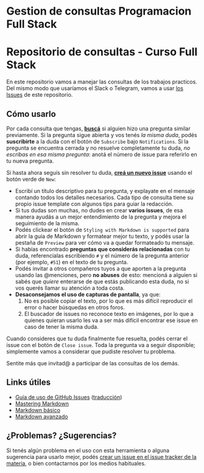 # Gestion de consultas Programacion Full Stack
# Repositorio de consultas - Curso Full Stack 

En este repositorio vamos a manejar las consultas de los trabajos practicos. Del mismo modo que usaríamos el Slack o Telegram, vamos a usar [los Issues](https://github.com/FacundoRauber/fullstack2022/issues) de este repositorio.

## Cómo usarlo

Por cada consulta que tengas, [**buscá**](https://github.com/FacundoRauber/fullstack2022/issues?utf8=%E2%9C%93&q=is%3Aissue) si alguien hizo una pregunta similar previamente. Si la pregunta sigue abierta y vos tenés _la misma duda_, podés **suscribirte** a la duda con el botón de `Subscribe` bajo `Notifications`. Si la pregunta se encuentra cerrada y no resuelve completamente tu duda, _no escribas en esa misma pregunta_: anotá el número de issue para referirlo en tu nueva pregunta.

Si hasta ahora seguís sin resolver tu duda, [**creá un nuevo issue**](https://github.com/FacundoRauber/fullstack2022/issues/new/choose) usando el botón verde de `New`:
- Escribí un título descriptivo para tu pregunta, y explayate en el mensaje contando todos los detalles necesarios. Cada tipo de consulta tiene su propio issue template con algunos tips para guiar la redacción.
- Si tus dudas son muchas, no dudes en crear **varios issues**, de esa manera ayudás a un mejor entendimiento de la pregunta y mejora el seguimiento de la misma. 
- Podés clickear el botón de `Styling with Markdown is supported` para abrir la guía de Markdown y formatear mejor tu texto, y podés usar la pestaña de `Preview` para ver cómo va a quedar formateado tu mensaje.
- Si habías encontrado **preguntas que considerás relacionadas** con tu duda, referencialas escribiendo `#` y el número de la pregunta anterior (por ejemplo, `#51`) en el texto de tu pregunta.
- Podés invitar a otros compañeros tuyos a que aporten a la pregunta usando las @menciones, pero **no abuses** de esto: mencioná a alguien si sabés que _quiere_ enterarse de que estás publicando esta duda, no si vos querés llamar su atención a toda costa.
- **Desaconsejamos el uso de capturas de pantalla**, ya que:
  1. No es posible copiar el texto, por lo que es más difícil reproducir el error o hacer búsquedas en otros foros. 
  2. El buscador de issues no reconoce texto en imágenes, por lo que a quienes quieran usarlo les va a ser más difícil encontrar ese issue en caso de tener la misma duda.

Cuando consideres que tu duda finalmente fue resuelta, podés cerrar el issue con el botón de `Close issue`. Toda la pregunta va a seguir disponible; simplemente vamos a considerar que pudiste resolver tu problema.

Sentite más que invitad@ a participar de las consultas de los demás.
## Links útiles

- [Guía de uso de GitHub Issues](https://guides.github.com/features/issues/) ([traducción](https://github.com/mgarciaisaia/github-translations/blob/spanish/guides/features/issues.md))
- [Mastering Markdown](https://guides.github.com/features/mastering-markdown/)
- [Markdown básico](https://help.github.com/articles/markdown-basics/)
- [Markdown avanzado](https://help.github.com/articles/github-flavored-markdown/)

## ¿Problemas? ¿Sugerencias?

Si tenés algún problema en el uso con esta herramienta o alguna sugerencia para usarlo mejor, podés [crear un issue en el issue tracker de la materia](https://github.com/FacundoRauber/fullstack2022/issues), o bien contactarnos por los medios habituales.
